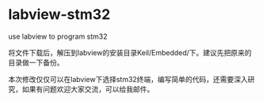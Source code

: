 # labview-stm32
use  labview to program stm32

将文件下载后，解压到labview的安装目录Keil/Embedded/下。建议先把原来的目录做一下备份。

本次修改仅仅可以在labview下选择stm32终端，编写简单的代码，还需要深入研究，如果有问题欢迎大家交流，可以给我邮件。
